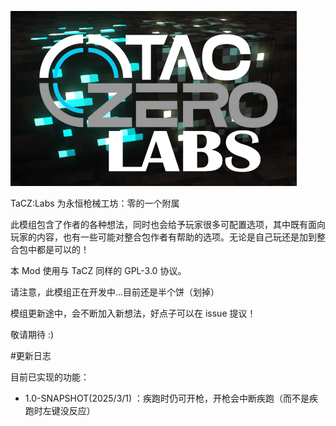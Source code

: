 ![image](src/main/resources/logo.png)

TaCZ:Labs 为永恒枪械工坊：零的一个附属

此模组包含了作者的各种想法，同时也会给予玩家很多可配置选项，其中既有面向玩家的内容，也有一些可能对整合包作者有帮助的选项。无论是自己玩还是加到整合包中都是可以的！

本 Mod 使用与 TaCZ 同样的 GPL-3.0 协议。

请注意，此模组正在开发中...目前还是半个饼（划掉）

模组更新途中，会不断加入新想法，好点子可以在 issue 提议！

敬请期待 :)

#更新日志

目前已实现的功能：

- 1.0-SNAPSHOT(2025/3/1) ：疾跑时仍可开枪，开枪会中断疾跑（而不是疾跑时左键没反应）
